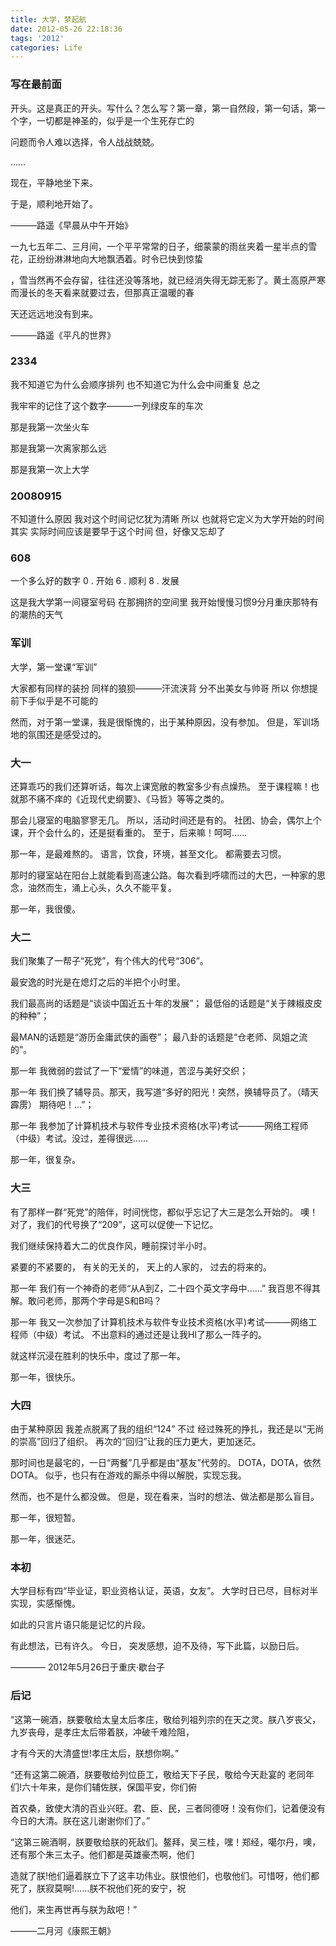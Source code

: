 ```yaml
---
title: 大学，梦起航
date: 2012-05-26 22:18:36
tags: '2012'
categories: Life
---
```

### 写在最前面

开头。这是真正的开头。写什么？怎么写？第一章，第一自然段，第一句话，第一个字，一切都是神圣的，似乎是一个生死存亡的

问题而令人难以选择，令人战战兢兢。

……

现在，平静地坐下来。

于是，顺利地开始了。

———路遥《早晨从中午开始》

一九七五年二、三月间，一个平平常常的日子，细蒙蒙的雨丝夹着一星半点的雪花，正纷纷淋淋地向大地飘洒着。时令已快到惊蛰

，雪当然再不会存留，往往还没等落地，就已经消失得无踪无影了。黄土高原严寒而漫长的冬天看来就要过去，但那真正温暖的春

天还远远地没有到来。

———路遥《平凡的世界》

### 2334

我不知道它为什么会顺序排列
也不知道它为什么会中间重复
总之

我牢牢的记住了这个数字———一列绿皮车的车次

那是我第一次坐火车

那是我第一次离家那么远

那是我第一次上大学

### 20080915
不知道什么原因
我对这个时间记忆犹为清晰
所以
也就将它定义为大学开始的时间
其实
实际时间应该是要早于这个时间
 但，好像又忘却了

### 608
一个多么好的数字
0 . 开始
6 . 顺利
8 . 发展

这是我大学第一间寝室号码
在那拥挤的空间里
 我开始慢慢习惯9分月重庆那特有的潮热的天气

### 军训

大学，第一堂课“军训”

大家都有同样的装扮
同样的狼狈———汗流浃背
分不出美女与帅哥
所以
你想提前下手似乎是不可能的

然而，对于第一堂课，我是很惭愧的，出于某种原因，没有参加。
但是，军训场地的氛围还是感受过的。

### 大一
还算乖巧的我们还算听话，每次上课宽敞的教室多少有点燥热。
 至于课程嘛！也就那不痛不痒的《近现代史纲要》、《马哲》等等之类的。

那会儿寝室的电脑寥寥无几。
所以，活动时间还是有的。
社团、协会，偶尔上个课，开个会什么的，还是挺看重的。
 至于，后来嘛！呵呵……

那一年，是最难熬的。
语言，饮食，环境，甚至文化。
 都需要去习惯。

那时的寝室站在阳台上就能看到高速公路。每次看到呼啸而过的大巴，一种家的思念，油然而生，涌上心头，久久不能平复。

那一年，我很傻。

### 大二
我们聚集了一帮子“死党”，有个伟大的代号“306”。

最安逸的时光是在熄灯之后的半把个小时里。

我们最高尚的话题是“谈谈中国近五十年的发展”；
 最低俗的话题是“关于辣椒皮皮的种种”；

最MAN的话题是“游历金庸武侠的画卷”；
 最八卦的话题是“仓老师、凤姐之流的”。

那一年
 我微弱的尝试了一下“爱情”的味道，苦涩与美好交织；

那一年
我们换了辅导员。那天，我写道“多好的阳光！突然，换辅导员了。（晴天霹雳） 期待吧！…”；

那一年
我参加了计算机技术与软件专业技术资格(水平)考试———网络工程师（中级）考试。没过，差得很远……

那一年，很复杂。

### 大三
有了那样一群“死党”的陪伴，时间恍惚，都似乎忘记了大三是怎么开始的。
噢！对了，我们的代号换了“209”，这可以促使一下记忆。

我们继续保持着大二的优良作风，睡前探讨半小时。

紧要的不紧要的，
有关的无关的，
天上的人家的，
过去的将来的。

那一年
我们有一个神奇的老师“从A到Z，二十四个英文字母中……”
我百思不得其解。敢问老师，那两个字母是S和B吗？

那一年
我又一次参加了计算机技术与软件专业技术资格(水平)考试———网络工程师（中级）考试。
不出意料的通过还是让我HI了那么一阵子的。

就这样沉浸在胜利的快乐中，度过了那一年。

那一年，很快乐。

### 大四
由于某种原因
我差点脱离了我的组织“124”
不过
经过殊死的挣扎，我还是以“无尚的崇高”回归了组织。
 再次的“回归”让我的压力更大，更加迷茫。

那时间也是最宅的，一日“两餐”几乎都是由“基友”代劳的。
DOTA，DOTA，依然DOTA。
 似乎，也只有在游戏的厮杀中得以解脱，实现忘我。

然而，也不是什么都没做。
 但是，现在看来，当时的想法、做法都是那么盲目。

那一年，很短暂。

那一年，很迷茫。

### 本初
大学目标有四“毕业证，职业资格认证，英语，女友”。
 大学时日已尽，目标对半实现，实感惭愧。

如此的只言片语只能是记忆的片段。

有此想法，已有许久。
今日，
突发感想，迫不及待，写下此篇，以励日后。

———— 2012年5月26日于重庆·歇台子

### 后记
“这第一碗酒，朕要敬给太皇太后孝庄，敬给列祖列宗的在天之灵。朕八岁丧父，九岁丧母，是孝庄太后带着朕，冲破千难险阻，

才有今天的大清盛世!孝庄太后，朕想你啊。”

“还有这第二碗酒，朕要敬给列位臣工，敬给天下子民，敬给今天赴宴的 老同年们!六十年来，是你们辅佐朕，保国平安，你们俯

首农桑，致使大清的百业兴旺。君、臣、民，三者同德呀！没有你们，记着便没有今日的大清。朕在这儿谢谢你们了。”

“这第三碗酒啊，朕要敬给朕的死敌们。鳌拜，吴三桂，嘿！郑经，噶尔丹，噢，还有那个朱三太子。他们都是英雄豪杰啊，他们

造就了朕!他们逼着朕立下了这丰功伟业。朕恨他们，也敬他们。可惜呀，他们都死了，朕寂莫啊!……朕不祝他们死的安宁，祝

他们，来生再世再与朕为敌吧！”

———二月河《康熙王朝》